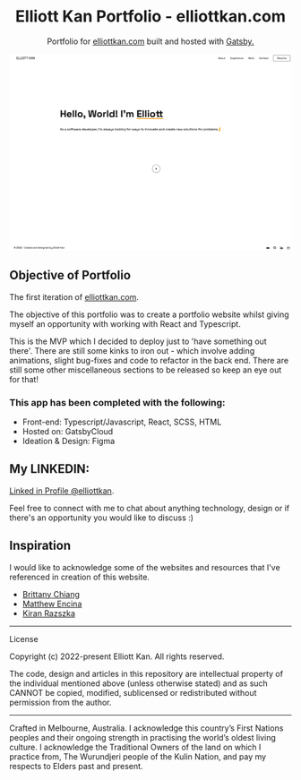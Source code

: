 <h1 align="center">
  Elliott Kan Portfolio - elliottkan.com 
</h1>
<p align="center">
  Portfolio for <a href="https://www.elliottkan.com" target="_blank">elliottkan.com</a> built and hosted with <a href="https://www.gatsbyjs.org/" target="_blank">Gatsby.</a>
</p>

![demo](https://raw.githubusercontent.com/elliottkan/elliott-kan-portfolio/main/src/assets/elliott-personal-website.png)

## Objective of Portfolio
<p>The first iteration of <a href="https://www.elliottkan.com" target="_blank">elliottkan.com</a>.</p>
<p>The objective of this portfolio was to create a portfolio website whilst giving myself an opportunity with working with React and Typescript.<p>
<p>This is the MVP which I decided to deploy just to 'have something out there'. There are still some kinks to iron out - which involve adding animations, slight bug-fixes and code to refactor in the back end. There are still some other miscellaneous sections to be released so keep an eye out for that!<p>

### This app has been completed with the following:
<ul>
<li>Front-end: Typescript/Javascript, React, SCSS, HTML
<li>Hosted on: GatsbyCloud
<li>Ideation & Design: Figma
</ul>

## My LINKEDIN:
<p><a href="https://www.linkedin.com/in/elliottkan/" target="_blank">Linked in Profile @elliottkan</a>.</p>
<p>Feel free to connect with me to chat about anything technology, design or if there's an opportunity you would like to discuss :)</p>

## Inspiration
I would like to acknowledge some of the websites and resources that I've referenced in creation of this website.

<ul>
<li><a href="https://brittanychiang.com" target="_blank">Brittany Chiang</a>
<li><a href="https://www.matthewencina.com" target="_blank">Matthew Encina</a>
<li><a href="https://www.kiranraszka.com" target="_blank">Kiran Razszka</a>
</ul>

---

License

Copyright (c) 2022-present Elliott Kan. All rights reserved.

The code, design and articles in this repository are intellectual property of the individual mentioned above (unless otherwise stated) and as such CANNOT be copied, modified, sublicensed or redistributed without permission from the author. 

---

Crafted in Melbourne, Australia. I acknowledge this country’s First Nations peoples and their ongoing strength in practising the world’s oldest living culture. I acknowledge the Traditional Owners of the land on which I practice from, The Wurundjeri people of the Kulin Nation, and pay my respects to Elders past and present.
